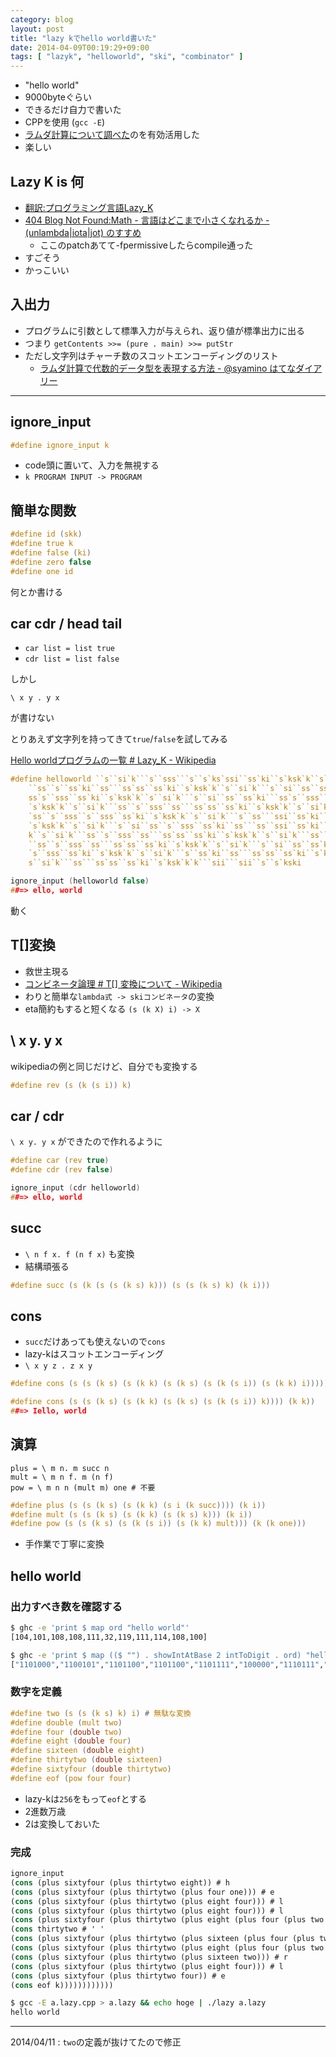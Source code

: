 ```yaml
---
category: blog
layout: post
title: "lazy kでhello world書いた"
date: 2014-04-09T00:19:29+09:00
tags: [ "lazyk", "helloworld", "ski", "combinator" ]
---
```


-   "hello world"
-   9000byteぐらい
-   できるだけ自力で書いた
-   CPPを使用 (`gcc -E`)
-   [ラムダ計算について調べた](/blog/2014/04/05/lambda-calculus-for-great-good/)のを有効活用した
-   楽しい

<!-- more -->

## Lazy K is 何
-   [翻訳:プログラミング言語Lazy\_K](http://legacy.e.tir.jp/wiliki?%cb%dd%cc%f5%3a%a5%d7%a5%ed%a5%b0%a5%e9%a5%df%a5%f3%a5%b0%b8%c0%b8%ecLazy_K)
-   [404 Blog Not Found:Math \- 言語はどこまで小さくなれるか \- \(unlambda\|iota\|jot\) のすすめ](http://blog.livedoor.jp/dankogai/archives/51524324.html)
    -   ここのpatchあてて-fpermissiveしたらcompile通った
-   すごそう
-   かっこいい


## 入出力
-   プログラムに引数として標準入力が与えられ、返り値が標準出力に出る
-   つまり `getContents >>= (pure . main) >>= putStr`
-   ただし文字列はチャーチ数のスコットエンコーディングのリスト
    -   [ラムダ計算で代数的データ型を表現する方法 - @syamino はてなダイアリー](http://d.hatena.ne.jp/syamino/20120524/p1)


---


## ignore\_input

``` c
#define ignore_input k
```

-   code頭に置いて、入力を無視する
-   `k PROGRAM INPUT -> PROGRAM`


## 簡単な関数
``` c
#define id (skk)
#define true k
#define false (ki)
#define zero false
#define one id
```

何とか書ける


## car cdr / head tail
-   `car list = list true`
-   `cdr list = list false`

しかし

```
\ x y . y x
```

が書けない

とりあえず文字列を持ってきて`true`/`false`を試してみる

[Hello worldプログラムの一覧 # Lazy_K - Wikipedia](https://ja.wikipedia.org/wiki/Hello_world%E3%83%97%E3%83%AD%E3%82%B0%E3%83%A9%E3%83%A0%E3%81%AE%E4%B8%80%E8%A6%A7#Lazy_K)

``` c
#define helloworld ``s``si`k```s``sss```s``s`ks`ssi``ss`ki``s`ksk`k``s``si`k` \
    ``ss``s``ss`ki``ss```ss`ss``ss`ki``s`ksk`k``s``si`k```s``si``ss``ss`ki``` \
    ss`s``sss``ss`ki``s`ksk`k``s``si`k```s``si``ss``ss`ki```ss`s``sss``ss`ki` \
    `s`ksk`k``s``si`k```ss``s``sss``ss```ss`ss``ss`ki``s`ksk`k``s``si`k```ss` \
    `ss``s``sss``s``sss``ss`ki``s`ksk`k``s``si`k```s``ss```ssi``ss`ki``ss`ki` \
    `s`ksk`k``s``si`k```s``si``ss``s``sss``ss`ki``ss```ss``ssi``ss`ki``s`ksk` \
    k``s``si`k```ss``s``sss``ss```ss`ss``ss`ki``s`ksk`k``s``si`k```ss``ss``ss \
    ``ss``s``sss``ss```ss`ss``ss`ki``s`ksk`k``s``si`k```s``si``ss``ss`ki```ss \
    `s``sss``ss`ki``s`ksk`k``s``si`k```s``ss`ki``ss```ss`ss``ss`ki``s`ksk`k`` \
    s``si`k```ss```ss`ss``ss`ki``s`ksk`k`k```sii```sii``s``s`kski
```

``` c
ignore_input (helloworld false)
##=> ello, world
```

動く


## T[]変換
-   救世主現る
-   [コンビネータ論理 # T\[\] 変換について - Wikipedia](http://ja.wikipedia.org/wiki/%E3%82%B3%E3%83%B3%E3%83%93%E3%83%8D%E3%83%BC%E3%82%BF%E8%AB%96%E7%90%86#S-K\_basis.E3.81.AE.E5.AE.8C.E5.85.A8.E6.80.A7)
-   わりと簡単な`lambda式 -> skiコンビネータ`の変換
-   eta簡約もすると短くなる `(s (k X) i) -> X`


## \ x y. y x
wikipediaの例と同じだけど、自分でも変換する

``` c
#define rev (s (k (s i)) k)
```

## car / cdr
`\ x y. y x` ができたので作れるように

``` c
#define car (rev true)
#define cdr (rev false)
```

``` c
ignore_input (cdr helloworld)
##=> ello, world
```

## succ
-   `\ n f x. f (n f x)` も変換
-   結構頑張る

``` c
#define succ (s (k (s (s (k s) k))) (s (s (k s) k) (k i)))
```

## cons
-   `succ`だけあっても使えないので`cons`
-   lazy-kはスコットエンコーディング
-   `\ x y z . z x y`

``` c
#define cons (s (s (k s) (s (k k) (s (k s) (s (k (s i)) (s (k k) i))))) (k (s (k k) i)))
```

``` c
#define cons (s (s (k s) (s (k k) (s (k s) (s (k (s i)) k)))) (k k))
##=> Iello, world
```

## 演算
```
plus = \ m n. m succ n
mult = \ m n f. m (n f)
pow = \ m n n (mult m) one # 不要
```

``` c
#define plus (s (s (k s) (s (k k) (s i (k succ)))) (k i))
#define mult (s (s (k s) (s (k k) (s (k s) k))) (k i))
#define pow (s (s (k s) (s (k (s i)) (s (k k) mult))) (k (k one)))
```

-   手作業で丁寧に変換

## hello world

### 出力すべき数を確認する

``` sh
$ ghc -e 'print $ map ord "hello world"'
[104,101,108,108,111,32,119,111,114,108,100]

$ ghc -e 'print $ map (($ "") . showIntAtBase 2 intToDigit . ord) "hello world"'
["1101000","1100101","1101100","1101100","1101111","100000","1110111","1101111","1110010","1101100","1100100"]
```

### 数字を定義
``` c
#define two (s (s (k s) k) i) # 無駄な変換
#define double (mult two)
#define four (double two)
#define eight (double four)
#define sixteen (double eight)
#define thirtytwo (double sixteen)
#define sixtyfour (double thirtytwo)
#define eof (pow four four)
```

-   lazy-kは`256`をもって`eof`とする
-   2進数万歳
-   2は変換しておいた

### 完成

``` scheme
ignore_input
(cons (plus sixtyfour (plus thirtytwo eight)) # h
(cons (plus sixtyfour (plus thirtytwo (plus four one))) # e
(cons (plus sixtyfour (plus thirtytwo (plus eight four))) # l
(cons (plus sixtyfour (plus thirtytwo (plus eight four))) # l
(cons (plus sixtyfour (plus thirtytwo (plus eight (plus four (plus two one))))) # o
(cons thirtytwo # ' '
(cons (plus sixtyfour (plus thirtytwo (plus sixteen (plus four (plus two one))))) # w
(cons (plus sixtyfour (plus thirtytwo (plus eight (plus four (plus two one))))) # o
(cons (plus sixtyfour (plus thirtytwo (plus sixteen two))) # r
(cons (plus sixtyfour (plus thirtytwo (plus eight four))) # l
(cons (plus sixtyfour (plus thirtytwo four)) # e
(cons eof k))))))))))))
```

``` sh
$ gcc -E a.lazy.cpp > a.lazy && echo hoge | ./lazy a.lazy
hello world
```


---

2014/04/11
:    `two`の定義が抜けてたので修正
